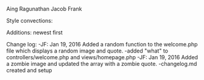 Aing Ragunathan	
Jacob Frank

Style convections:

Additions: newest first

Change log:
-JF: Jan 19, 2016 Added a random function to the welcome.php file which displays a random image and quote.
-added "what" to controllers/welcome.php and views/homepage.php
-JF: Jan 19, 2016 Added a zombie image and updated the array with a zombie quote.
-changelog.md created and setup
